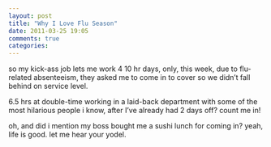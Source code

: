 ```yaml
---
layout: post
title: "Why I Love Flu Season"
date: 2011-03-25 19:05
comments: true
categories: 
---
```

so my kick-ass job lets me work 4 10 hr days, only, this week, due to flu-related absenteeism, they asked me to come in to cover so we didn’t fall behind on service level.

6.5 hrs at double-time working in a laid-back department with some of the most hilarious people i know, after I’ve already had 2 days off? count me in!

oh, and did i mention my boss bought me a sushi lunch for coming in? yeah, life is good. let me hear your yodel.
